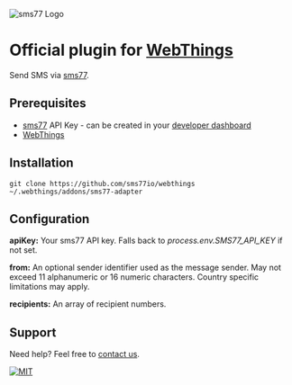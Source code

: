 ![](https://www.sms77.io/wp-content/uploads/2019/07/sms77-Logo-400x79.png "sms77 Logo")

# Official plugin for [WebThings](https://webthings.io/)

Send SMS via [sms77](https://www.sms77.io).

## Prerequisites

- [sms77](https://www.sms77.io) API Key - can be created in
  your [developer dashboard](https://app.sms77.io/developer)
- [WebThings](https://webthings.io/)

## Installation

`git clone https://github.com/sms77io/webthings ~/.webthings/addons/sms77-adapter`

## Configuration
**apiKey:** Your sms77 API key. Falls back to *process.env.SMS77_API_KEY* if not set.

**from:** An optional sender identifier used as the message sender. 
May not exceed 11 alphanumeric or 16 numeric characters. 
Country specific limitations may apply.

**recipients:** An array of recipient numbers.

## Support

Need help? Feel free to [contact us](https://www.sms77.io/en/company/contact).

[![MIT](https://img.shields.io/badge/License-MIT-teal.svg)](LICENSE)